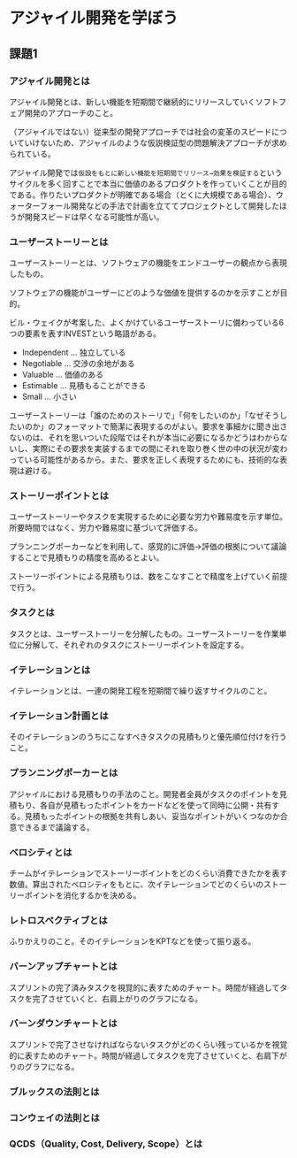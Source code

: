 # アジャイル開発を学ぼう

## 課題1

### アジャイル開発とは

アジャイル開発とは、新しい機能を短期間で継続的にリリースしていくソフトフェア開発のアプローチのこと。

（アジャイルではない）従来型の開発アプローチでは社会の変革のスピードについていけないため、アジャイルのような仮説検証型の問題解決アプローチが求められている。

アジャイル開発では`仮設をもとに新しい機能を短期間でリリース→効果を検証する`というサイクルを多く回すことで本当に価値のあるプロダクトを作っていくことが目的である。作りたいプロダクトが明確である場合（とくに大規模である場合）、ウォーターフォール開発などの手法で計画を立ててプロジェクトとして開発したほうが開発スピードは早くなる可能性が高い。

### ユーザーストーリーとは

ユーザーストーリーとは、ソフトウェアの機能をエンドユーザーの観点から表現したもの。

ソフトウェアの機能がユーザーにどのような価値を提供するのかを示すことが目的。

ビル・ウェイクが考案した、よくかけているユーザーストーリに備わっている6つの要素を表すINVESTという略語がある。

- Independent … 独立している
- Negotiable … 交渉の余地がある
- Valuable … 価値のある
- Estimable … 見積もることができる
- Small … 小さい

ユーザーストーリーは「誰のためのストーリで」「何をしたいのか」「なぜそうしたいのか」のフォーマットで簡潔に表現するのがよい。要求を事細かに聞き出さないのは、それを思いついた段階ではそれが本当に必要になるかどうはわからないし、実際にその要求を実装するまでの間にそれを取り巻く世の中の状況が変わっている可能性があるから。また、要求を正しく表現するためにも、技術的な表現は避ける。

### ストーリーポイントとは

ユーザーストーリーやタスクを実現するために必要な労力や難易度を示す単位。所要時間ではなく、労力や難易度に基づいて評価する。

プランニングポーカーなどを利用して、感覚的に評価→評価の根拠について議論することで見積もりの精度を高めるとよい。

ストーリーポイントによる見積もりは、数をこなすことで精度を上げていく前提で行う。

### タスクとは

タスクとは、ユーザーストーリーを分解したもの。ユーザーストーリーを作業単位に分解して、それぞれのタスクにストーリーポイントを設定する。

### イテレーションとは

イテレーションとは、一連の開発工程を短期間で繰り返すサイクルのこと。

### イテレーション計画とは

そのイテレーションのうちにこなすべきタスクの見積もりと優先順位付けを行うこと。

### プランニングポーカーとは

アジャイルにおける見積もりの手法のこと。開発者全員がタスクのポイントを見積もり、各自が見積もったポイントをカードなどを使って同時に公開・共有する。見積もったポイントの根拠を共有しあい、妥当なポイントがいくつなのか合意できるまで議論する。

### ベロシティとは

チームがイテレーションでストーリーポイントをどのくらい消費できたかを表す数値。算出されたベロシティをもとに、次イテレーションでどのくらいのストーリーポイントを消化するかを決める。

### レトロスペクティブとは

ふりかえりのこと。そのイテレーションをKPTなどを使って振り返る。

### バーンアップチャートとは

スプリントの完了済みタスクを視覚的に表すためのチャート。時間が経過してタスクを完了させていくと、右肩上がりのグラフになる。

### バーンダウンチャートとは

スプリントで完了させなければならないタスクがどのくらい残っているかを視覚的に表すためのチャート。時間が経過してタスクを完了させていくと、右肩下がりのグラフになる。

### ブルックスの法則とは

### コンウェイの法則とは

### QCDS（Quality, Cost, Delivery, Scope）とは
